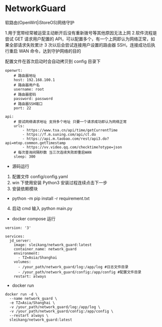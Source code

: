 # NetworkGuard

软路由(OpenWrt|iStoreOS)网络守护

1.用于宽带经常被运营主动断开后没有重新拨号等其他原因无法上网 2.软件流程是尝试 GET 请求用户配置的 API，可以配置多个，有一个上网即认为网络正常，如果全部请求失败累计 3 次以后会尝试连接用户设置的路由器 SSH，连接成功后执行重启 WAN 命令，达到守护网络的目的

配置文件在首次启动时会自动拷贝到 config 目录下

```
openwrt:
    # 路由器地址
    host: 192.168.100.1
    # 路由器用户名
    username: root
    # 路由器密码
    password: password
    # 路由器SSH端口
    port: 22

api:
    # 尝试网络请求地址 支持多个地址 只要一个请求成功即认为网络正常
    urls:
        - https://www.tsa.cn/api/time/getCurrentTime
        - https://f.m.suning.com/api/ct.do
        - https://api.m.taobao.com/rest/api3.do?api=mtop.common.getTimestamp
        - https://vv.video.qq.com/checktime?otype=json
    # 每次查询间隔秒数 当三次连续失败即重启WAN
    sleep: 300
```

-   源码运行

1. 配置文件 config/config.yaml
2. win 下使用安装 Python3 安装过程连续点击下一步
3. 安装依赖模块

-   python -m pip install -r requirement.txt

4. 启动 cmd 输入 python main.py

-   docker compose 运行

```
version: '3'

services:
  jd_server:
    image: sleikang/network_guard:latest
    container_name: network_guard
    environment:
      - TZ=Asia/Shanghai
    volumes:
      - /your_path/network_guard/log:/app/log #日志文件目录
      - /your_path/network_guard/config:/app/config #配置文件目录
    restart: always

```

-   docker run

```
docker run -d \
  --name network_guard \
  -e TZ=Asia/Shanghai \
  -v /your_path/network_guard/log:/app/log \
  -v /your_path/network_guard/config:/app/config \
  --restart always \
  sleikang/network_guard:latest

```
